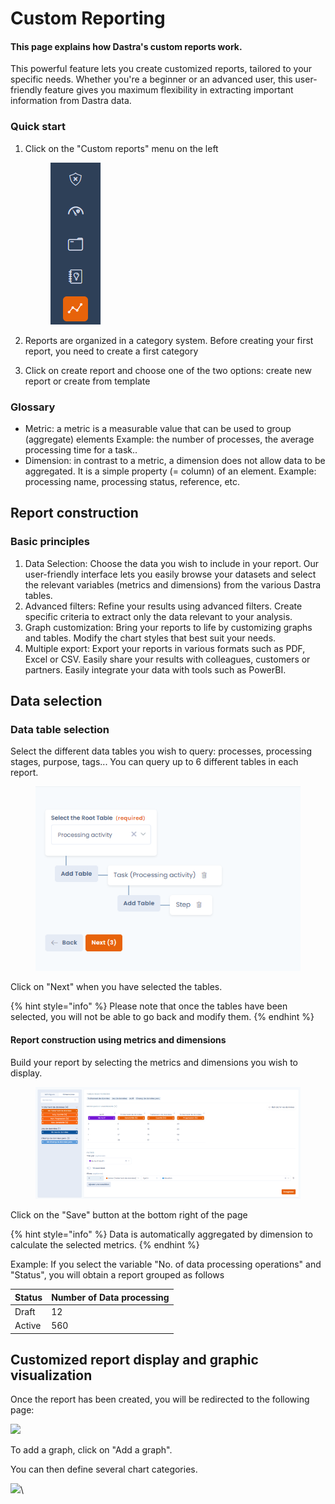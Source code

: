 # Custom Reporting

#### This page explains how Dastra's custom reports work.

This powerful feature lets you create customized reports, tailored to your specific needs. Whether you're a beginner or an advanced user, this user-friendly feature gives you maximum flexibility in extracting important information from Dastra data.

### Quick start

1.  Click on the "Custom reports" menu on the left

    <div align="left">

    <figure><img src="../../.gitbook/assets/image (1).png" alt=""><figcaption></figcaption></figure>

    </div>
2. Reports are organized in a category system. Before creating your first report, you need to create a first category
3. Click on create report and choose one of the two options: create new report or create from template

### Glossary

* Metric: a metric is a measurable value that can be used to group (aggregate) elements Example: the number of processes, the average processing time for a task..
* Dimension: in contrast to a metric, a dimension does not allow data to be aggregated. It is a simple property (= column) of an element. Example: processing name, processing status, reference, etc.



## Report construction

### Basic principles



1. Data Selection: Choose the data you wish to include in your report. Our user-friendly interface lets you easily browse your datasets and select the relevant variables (metrics and dimensions) from the various Dastra tables.
2. Advanced filters: Refine your results using advanced filters. Create specific criteria to extract only the data relevant to your analysis.
3. Graph customization: Bring your reports to life by customizing graphs and tables. Modify the chart styles that best suit your needs.
4. Multiple export: Export your reports in various formats such as PDF, Excel or CSV. Easily share your results with colleagues, customers or partners. Easily integrate your data with tools such as PowerBI.

## Data selection

### Data table selection

Select the different data tables you wish to query: processes, processing stages, purpose, tags... You can query up to 6 different tables in each report.

<figure><img src="../../.gitbook/assets/image (1) (1).png" alt=""><figcaption></figcaption></figure>

Click on "Next" when you have selected the tables.

{% hint style="info" %}
Please note that once the tables have been selected, you will not be able to go back and modify them.
{% endhint %}

#### ​Report construction using metrics and dimensions

Build your report by selecting the metrics and dimensions you wish to display.

<figure><img src="../../.gitbook/assets/image (2) (1).png" alt=""><figcaption></figcaption></figure>

Click on the "Save" button at the bottom right of the page

{% hint style="info" %}
Data is automatically aggregated by dimension to calculate the selected metrics.
{% endhint %}

Example: If you select the variable "No. of data processing operations" and "Status", you will obtain a report grouped as follows



| Status | Number of Data processing |
| ------ | ------------------------- |
| Draft  | 12                        |
| Active | 560                       |



## Customized report display and graphic visualization



Once the report has been created, you will be redirected to the following page:

![](https://files.gitbook.com/v0/b/gitbook-x-prod.appspot.com/o/spaces%2F-LvBxs22wUMicv9uWp6C-2584506019%2Fuploads%2FlB4O3tYtVyels6V0inqZ%2Fimage.png?alt=media\&token=878e38f8-542d-4791-abd9-96fe9260b433)

To add a graph, click on "Add a graph".

You can then define several chart categories.

![](https://files.gitbook.com/v0/b/gitbook-x-prod.appspot.com/o/spaces%2F-LvBxs22wUMicv9uWp6C-2584506019%2Fuploads%2F2dBxqRpOzX1JSwwIgqtn%2Fimage.png?alt=media\&token=71b01db5-beca-4df6-ab8a-41110af5ae6d)\
